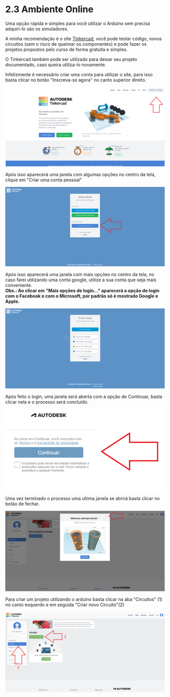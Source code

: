 # 2.3 Ambiente Online 
<p></p>

Uma opção rápida e simples para você utilizar o Arduino sem precisa adquiri-lo são os simuladores.
<p></p>

A minha recomendação é o site [Tinkercad](https://www.tinkercad.com/), você pode testar código, novos circuitos (sem o risco de queimar os componentes) e pode fazer os projetos propostos pelo curso de forma gratuita e simples.
<p></p>

O Tinkercad também pode ser utilizado para deixar seu projeto documentado, caso queira utiliza-lo novamente.
<p></p>

Infelizmente é necessário criar uma conta para utilizar o site, para isso basta clicar no botão "Inscreva-se agora" no canto superior direito.
<p></p>

<img src="../imgs/TinkerCad/Inscrever.png" alt="Inscrever-se agora">

Após isso aparecerá uma janela com algumas opções no centro da tela, clique em "Criar uma conta pessoal"
<p></p>

<img src="../imgs/TinkerCad/CriarConta.png" alt="Criar uma conta pessoal">

Após isso aparecerá uma janela com mais opções no centro da tela, no caso farei utilizando uma conta google, utilize a sua conta que seja mais conveniente.  
**Obs.: Ao clicar em "Mais opções de login..." aparecerá a opção de login com o Facebook e com o Microsoft, por padrão só é mostrado Google e Apple.**
<p></p>

<img src="../imgs/TinkerCad/Opcoes.png" alt="Opções de criação de conta">

Após feito o login, uma janela será aberta com a opção de Continuar, basta clicar nela e o processo será concluído.
<p></p>


<img src="../imgs/TinkerCad/Continuar.png" alt="Opção de continuar">

Uma vez terminado o processo uma ultima janela se abrirá basta clicar no botão de fechar.
<p></p>

<img src="../imgs/TinkerCad/Final.png" alt="Botão de fechar">


Para criar um projeto utilizando o arduino basta clicar na aba "Circuitos" (1) no canto esquerdo e em seguida "Criar novo Circuito"(2)
<p></p>

<img src="../imgs/TinkerCad/CriandoCircuito.png" alt="Criando circuito">
